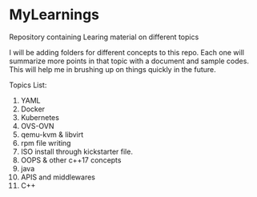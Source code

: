 # MyLearnings
Repository containing Learing material on different topics

I will be adding folders for different concepts to this repo.
Each one will summarize more points in that topic with a document and sample codes.
This will help me in brushing up on things quickly in the future.

Topics List:
1. YAML
2. Docker
3. Kubernetes
4. OVS-OVN
5. qemu-kvm & libvirt
6. rpm file writing
7. ISO install through kickstarter file.
8. OOPS & other c++17 concepts
9. java
10. APIS and middlewares
11. C++
